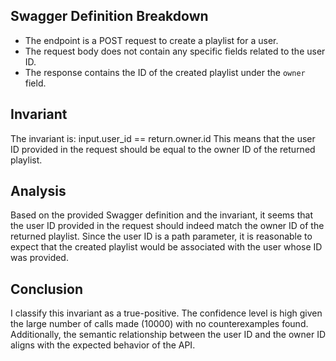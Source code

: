 ## Swagger Definition Breakdown
- The endpoint is a POST request to create a playlist for a user.
- The request body does not contain any specific fields related to the user ID.
- The response contains the ID of the created playlist under the `owner` field.

## Invariant
The invariant is: input.user_id == return.owner.id
This means that the user ID provided in the request should be equal to the owner ID of the returned playlist.

## Analysis
Based on the provided Swagger definition and the invariant, it seems that the user ID provided in the request should indeed match the owner ID of the returned playlist. Since the user ID is a path parameter, it is reasonable to expect that the created playlist would be associated with the user whose ID was provided.

## Conclusion
I classify this invariant as a true-positive. The confidence level is high given the large number of calls made (10000) with no counterexamples found. Additionally, the semantic relationship between the user ID and the owner ID aligns with the expected behavior of the API.
